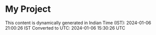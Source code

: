 # My Project

This content is dynamically generated in Indian Time (IST): 2024-01-06 21:00:26 IST
Converted to UTC: 2024-01-06 15:30:26 UTC
